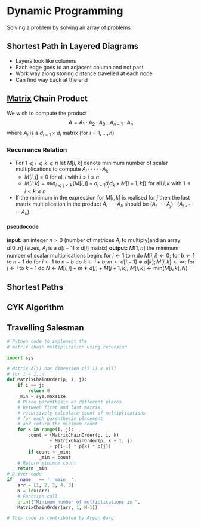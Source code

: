 # Dynamic Programming
Solving a problem by solving an array of problems
## Shortest Path in Layered Diagrams
- Layers look like columns 
- Each edge goes to an adjacent column  and not past
- Work way along storing distance travelled at each node
- Can find way back at the end 
## [Matrix](Matricies.md) Chain Product
We wish to compute the product $$A = A_1 · A_2 · A_3 \dots A_{n−1} · A_n$$ where $A_i$ is a $d_{i−1} × d_i$ matrix (for $i = 1,\dots , n$)

### Recurrence Relation
- For $1 ⩽ i ⩽ k ⩽ n \text{ let } M [i, k]$ denote minimum number of scalar multiplications to compute $A_i · · · · · A_k$
	- $M[i,j] = 0$ for all $i$ with $i \leq i \leq n$
	- $M [i, k] = min_{i⩽j<k}\{M [i, j] + d_{i−1}d_j d_k + M [j + 1, k]\}$ for all $i,k$ with $1 \leq i < k \leq n$
- If the minimum in the expression for $M [i, k]$ is realised for $j$ then the last matrix multiplication in the product $A_i · · · A_k$ should be $(A_i · · · A_j ) · (A_{j+1} · · · A_k)$.
#### pseudocode
**input:** an integer $n > 0$ (number of matrices $A_i$ to multiply)and an array $d[0..n]$ (sizes, $A_i$ is a $d[i − 1] \times d[i]$ matrix)
**output:** $M [1, n]$ the minimum number of scalar multiplications
begin:
	for $i \leftarrow 1$ to $n$ do $M [i, i] \leftarrow 0$;
	for $b \leftarrow 1 \text{ to } n − 1$ do
		for $i \leftarrow 1 \text{ to } n − b$ do
			$k \leftarrow i + b; m ← d[i − 1] ∗ d[k]; M [i, k] \leftarrow ∞;$
			for $j ← i \text{ to } k − 1$ do
				$N ← M [i, j] + m ∗ d[j] + M [j + 1, k];$
				$M [i, k] ← \text{min}(M [i, k], N)$



## Shortest Paths
## CYK Algorithm
## Travelling Salesman


```python
# Python code to implement the
# matrix chain multiplication using recursion

import sys

# Matrix A[i] has dimension p[i-1] x p[i]
# for i = 1..n
def MatrixChainOrder(p, i, j):
	if i == j:
		return 0
	_min = sys.maxsize
	# Place parenthesis at different places
	# between first and last matrix, 
	# recursively calculate count of multiplications 
	# for each parenthesis placement 
	# and return the minimum count
	for k in range(i, j):
		count = (MatrixChainOrder(p, i, k)
				+ MatrixChainOrder(p, k + 1, j)
				+ p[i-1] * p[k] * p[j])
		if count < _min:
			_min = count
	# Return minimum count
	return _min
# Driver code
if __name__ == '__main__':
	arr = [1, 2, 3, 4, 3]
	N = len(arr)
	# Function call
	print("Minimum number of multiplications is ",
	MatrixChainOrder(arr, 1, N-1))

# This code is contributed by Aryan Garg

```